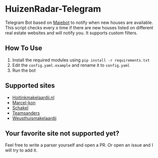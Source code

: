 # HuizenRadar-Telegram
Telegram Bot based on [Maiebot](https://github.com/bastiaanbiester/maiebot) to notify when new houses are available.
This script checks every x time if there are new houses listed on different real estate websites and will notify you.
It supports custom filters.

## How To Use
1. Install the required modules using `pip install -r requirements.txt`
2. Edit the `config.yaml.example` and rename it to `config.yaml`
3. Run the bot

## Supported sites
 - [Hoitinkmakelaardij.nl](https://hoitinkmakelaardij.nl)
 - [Marcel-kon](https://marcel-kon.nl)
 - [Schakel](https://schakel.nl)
 - [Teamsanders](https://teamsanders.nl)
 - [Weusthuismakelaardij](https://weusthuismakelaardij.nl)

## Your favorite site not supported yet?
Feel free to write a parser yourself and open a PR. Or open an issue and I will try to add it.
